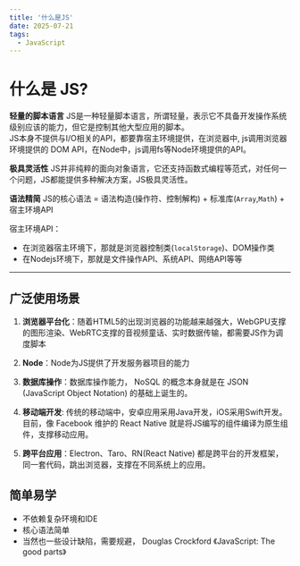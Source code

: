 ```yaml
---
title: '什么是JS'
date: 2025-07-21
tags:
  - JavaScript
---
```


# 什么是 JS?

**轻量的脚本语言**
JS是一种轻量脚本语言，所谓轻量，表示它不具备开发操作系统级别应该的能力，但它是控制其他大型应用的脚本。   
JS本身不提供与I/O相关的API，都要靠宿主环境提供，在浏览器中, js调用浏览器环境提供的 DOM API，在Node中，js调用fs等Node环境提供的API。


**极具灵活性**
JS并非纯粹的面向对象语言，它还支持函数式编程等范式，对任何一个问题，JS都能提供多种解决方案，JS极具灵活性。


**语法精简**
JS的核心语法 = 语法构造(操作符、控制解构) + 标准库(`Array`,`Math`)     + 宿主环境API

宿主环境API：
- 在浏览器宿主环境下，那就是浏览器控制类(`localStorage`)、DOM操作类
- 在Nodejs环境下，那就是文件操作API、系统API、网络API等等
  
---

## 广泛使用场景

1. **浏览器平台化**：随着HTML5的出现浏览器的功能越来越强大，WebGPU支撑的图形渲染、WebRTC支撑的音视频童话、实时数据传输，都需要JS作为调度脚本

2. **Node**：Node为JS提供了开发服务器项目的能力

3. **数据库操作**：数据库操作能力， NoSQL 的概念本身就是在 JSON (JavaScript Object Notation) 的基础上诞生的。
   
4. **移动端开发**: 传统的移动端中，安卓应用采用Java开发，iOS采用Swift开发。目前，像 Facebook 维护的 React Native 就是将JS编写的组件编译为原生组件，支撑移动应用。

5. **跨平台应用**：Electron、Taro、RN(React Native) 都是跨平台的开发框架，同一套代码，跳出浏览器，支撑在不同系统上的应用。

## 简单易学

- 不依赖复杂环境和IDE
- 核心语法简单
- 当然也一些设计缺陷，需要规避， Douglas Crockford 《JavaScript: The good parts》